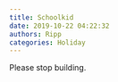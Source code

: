 ```yaml
---
title: Schoolkid
date: 2019-10-22 04:22:32
authors: Ripp
categories: Holiday
---
```


 Please stop building.